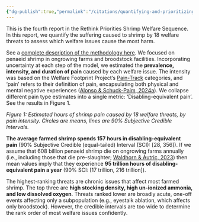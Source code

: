 ```yaml
---
{"dg-publish":true,"permalink":"/citations/quantifying-and-prioritizing-shrimp-welfare-threats-rethink-priorities/","tags":["shrimp crustaceans"],"created":"2025-10-23T11:07:05.802+01:00","updated":"2025-10-23T11:07:05.929+01:00"}
---
```


This is the fourth report in the Rethink Priorities Shrimp Welfare Sequence. In this report, we quantify the suffering caused to shrimp by 18 welfare threats to assess which welfare issues cause the most harm.

See a [complete description of the methodology here](https://rethinkpriorities.github.io/quantifying_shrimp_pain/). We focused on penaeid shrimp in ongrowing farms and broodstock facilities. Incorporating uncertainty at each step of the model, we estimated the **prevalence, intensity, and duration of pain** caused by each welfare issue. The intensity was based on the Welfare Footprint Project’s [Pain-Track](https://welfarefootprint.org/research-projects/pain-tracks/) categories, and ‘pain’ refers to their definition of pain, encapsulating both physical and mental negative experiences ([Alonso & Schuck-Paim, 2024a](https://doi.org/10.17605/OSF.IO/Y6NJH)). We collapse different pain type estimates into a single metric: ‘Disabling-equivalent pain’. See the results in Figure 1.

*Figure 1: Estimated hours of shrimp pain caused by 18 welfare threats, by pain intensity. Circles are means, lines are 90% Subjective Credible Intervals.*

**The average farmed shrimp spends 157 hours in disabling-equivalent pain** (90% Subjective Credible (equal-tailed) Interval (SCI): [28, 356]). If we assume that 608 billion penaeid shrimp die on ongrowing farms annually (i.e., including those that die pre-slaughter; [Waldhorn & Autric, 2023](http://doi.org/10.31219/osf.io/b8n3t)) then mean values imply that they experience **95 trillion hours of disabling-equivalent pain a year** (90% SCI: [17 trillion, 216 trillion]).

The highest-ranking threats are chronic issues that affect most farmed shrimp. The top three are **high stocking density, high un-ionized ammonia, and low dissolved oxygen**. Threats ranked lower are broadly acute, one-off events affecting only a subpopulation (e.g., eyestalk ablation, which affects only broodstock). However, the credible intervals are too wide to determine the rank order of most welfare issues confidently.